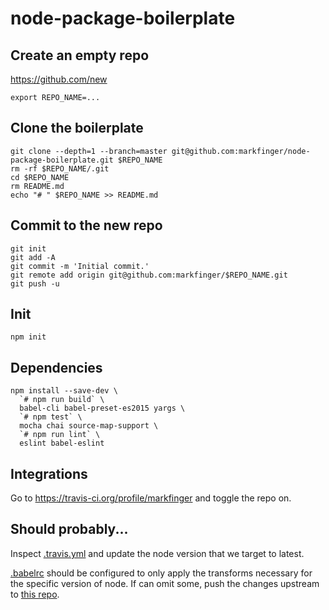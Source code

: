 node-package-boilerplate
========================

Create an empty repo
--------------------

https://github.com/new

```
export REPO_NAME=...
```


Clone the boilerplate
---------------------

```
git clone --depth=1 --branch=master git@github.com:markfinger/node-package-boilerplate.git $REPO_NAME
rm -rf $REPO_NAME/.git
cd $REPO_NAME
rm README.md
echo "# " $REPO_NAME >> README.md
```

Commit to the new repo
----------------------

```
git init
git add -A
git commit -m 'Initial commit.'
git remote add origin git@github.com:markfinger/$REPO_NAME.git
git push -u
```


Init
----

```
npm init
```


Dependencies
------------

```
npm install --save-dev \
  `# npm run build` \
  babel-cli babel-preset-es2015 yargs \
  `# npm test` \
  mocha chai source-map-support \
  `# npm run lint` \
  eslint babel-eslint
```


Integrations
------------

Go to https://travis-ci.org/profile/markfinger and toggle the repo on.


Should probably...
------------------

Inspect [.travis.yml](.travis.yml) and update the node version that
we target to latest.

[.babelrc](.babelrc) should be configured to only apply the transforms
necessary for the specific version of node. If can omit some, push the
changes upstream to
[this repo](https://github.com/markfinger/node-package-boilerplate).